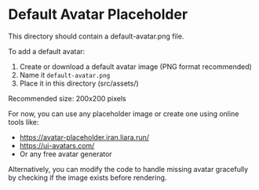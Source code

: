 # Default Avatar Placeholder

This directory should contain a default-avatar.png file.

To add a default avatar:
1. Create or download a default avatar image (PNG format recommended)
2. Name it `default-avatar.png`
3. Place it in this directory (src/assets/)

Recommended size: 200x200 pixels

For now, you can use any placeholder image or create one using online tools like:
- https://avatar-placeholder.iran.liara.run/
- https://ui-avatars.com/
- Or any free avatar generator

Alternatively, you can modify the code to handle missing avatar gracefully by checking if the image exists before rendering.
